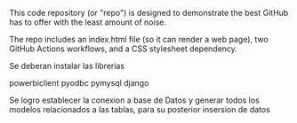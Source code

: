 This code repository (or "repo") is designed to demonstrate the best GitHub has to offer with the least amount of noise.

The repo includes an index.html file (so it can render a web page), two GitHub Actions workflows, and a CSS stylesheet dependency.

Se deberan instalar las librerias

powerbiclient
pyodbc
pymysql
django

Se logro establecer la conexion a base de Datos y generar todos los modelos relacionados a las tablas, para su posterior insersion de datos
